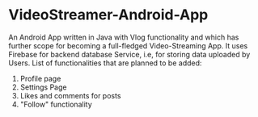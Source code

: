 # VideoStreamer-Android-App

An Android App written in Java with Vlog functionality and which has further scope for becoming a full-fledged Video-Streaming App. It uses Firebase for backend database Service, i.e, for storing data uploaded by Users.
List of functionalities that are planned to be added:
1. Profile page
2. Settings Page
3. Likes and comments for posts
4. "Follow" functionality
